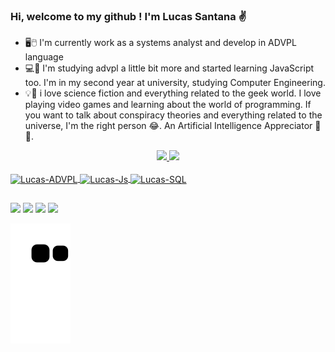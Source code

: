 ### Hi, welcome to my github ! I'm Lucas Santana ✌️

- 🖥️🖱️ I'm currently work as a systems analyst and develop in ADVPL language
- 💻📖 I'm studying advpl a little bit more and started learning JavaScript too. I'm in my second year at university, studying Computer Engineering.
- 💡📓 i love science fiction and everything related to the geek world. I love playing video games and learning about the world of programming. If you want to talk about                 conspiracy theories and everything related to the universe, I'm the right person 😂. An Artificial Intelligence Appreciator 👾🤖.

<div align="center">
  <a href="https://github.com/LucaSantanaofc">
  <img height="180em" src="https://github-readme-stats.vercel.app/api?username=LucaSantanaofc&show_icons=true&theme=light&include_all_commits=true&count_private=true"/>
  <img height="180em" src="https://github-readme-stats.vercel.app/api/top-langs/?username=LucaSantanaofc&layout=compact&langs_count=7&theme=light"/>
</div>
<div style="display: inline_block"><br>
  <img align="center" alt="Lucas-ADVPL" height="30" width="40" src="https://api.iconify.design/vscode-icons/file-type-advpl.svg">
  <img align="center" alt="Lucas-Js" height="30" width="40" src="https://cdn.jsdelivr.net/gh/devicons/devicon/icons/javascript/javascript-original.svg">
  <img align="center" alt="Lucas-SQL" height="30" width="40" src="https://cdn.jsdelivr.net/gh/devicons/devicon/icons/mysql/mysql-original.svg">
</div>
  
  ##
 
  <div> 
  <a href="https://www.instagram.com/lucasantana.ofc" target="_blank"><img src="https://img.shields.io/badge/-Instagram-%23E4405F?style=for-the-badge&logo=instagram&logoColor=white" target="_blank"></a>
 <a href="https://discord.gg/MfN5KG7e" target="_blank"><img src="https://img.shields.io/badge/Discord-7289DA?style=for-the-badge&logo=discord&logoColor=white" target="_blank"></a> 
  <a href = "mailto:lucasengcompti@gmail.com"><img src="https://img.shields.io/badge/-Gmail-%23333?style=for-the-badge&logo=gmail&logoColor=white" target="_blank"></a>
  <a href="https://www.linkedin.com/in/lucasantana-ofc" target="_blank"><img src="https://img.shields.io/badge/-LinkedIn-%230077B5?style=for-the-badge&logo=linkedin&logoColor=white" target="_blank"></a> 

  ![Snake animation](https://github.com/LucaSantanaofc/LucaSantanaofc/blob/output/github-contribution-grid-snake.svg)
 

